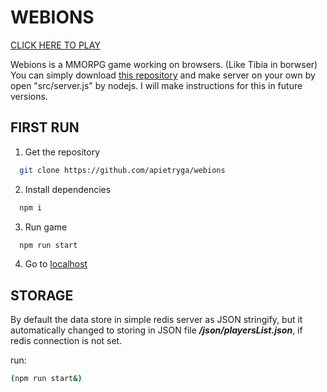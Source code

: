 # WEBIONS

[CLICK HERE TO PLAY](https://webions.uk/game.html)

Webions is a MMORPG game working on browsers. (Like Tibia in borwser) 
You can simply download [this repository](https://github.com/apietryga/webions) and make server on your own by open "src/server.js" by nodejs. I will make instructions for this in future versions.

## FIRST RUN
1. Get the repository
```bash
  git clone https://github.com/apietryga/webions
```
2. Install dependencies
```bash
  npm i
```
3. Run game
```bash
  npm run start
```
4. Go to [localhost](http://localhost)


## STORAGE
  By default the data store in simple redis server as JSON stringify, but it automatically changed to storing in JSON file ***/json/playersList.json***, if redis connection is not set.



run:
```bash
(npm run start&)
```